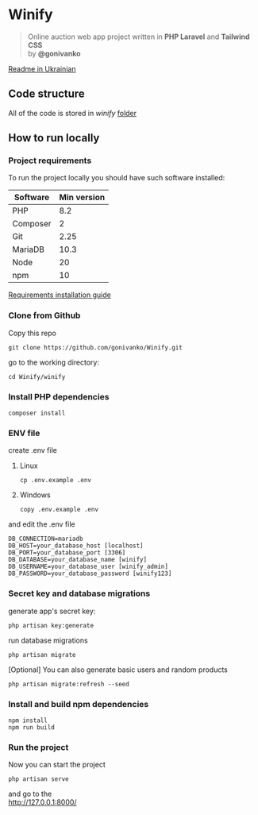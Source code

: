 # Winify
> Online auction web app project written in **PHP Laravel** and **Tailwind CSS**  
by **@gonivanko**

[Readme in Ukrainian](README_UKR.md)

## Code structure
All of the code is stored in *winify* [folder](/winify)

## How to run locally

### Project requirements

To run the project locally you should have such software installed:

| Software      | Min version |
| ---           | ---         |
| PHP           | 8.2         |
| Composer      | 2           |
| Git           | 2.25        |
| MariaDB       | 10.3        |
| Node          | 20          |
| npm           | 10          |

[Requirements installation guide](requirements_installation.md)

### Clone from Github

Copy this repo

``` console
git clone https://github.com/gonivanko/Winify.git
```

go to the working directory:

``` console
cd Winify/winify
```

### Install PHP dependencies

``` console
composer install
```

### ENV file

create .env file
1. Linux
    ``` console
    cp .env.example .env
    ```
2. Windows
    ``` console
    copy .env.example .env
    ```

and edit the .env file
``` console
DB_CONNECTION=mariadb
DB_HOST=your_database_host [localhost]
DB_PORT=your_database_port [3306]
DB_DATABASE=your_database_name [winify]
DB_USERNAME=your_database_user [winify_admin]
DB_PASSWORD=your_database_password [winify123]
```

### Secret key and database migrations

generate app's secret key:
``` console
php artisan key:generate
```

run database migrations
``` console
php artisan migrate
```

[Optional] You can also generate basic users and random products

``` console
php artisan migrate:refresh --seed
```

### Install and build npm dependencies
``` console
npm install 
npm run build
```

### Run the project

Now you can start the project

``` console
php artisan serve
```

and go to the  
http://127.0.0.1:8000/